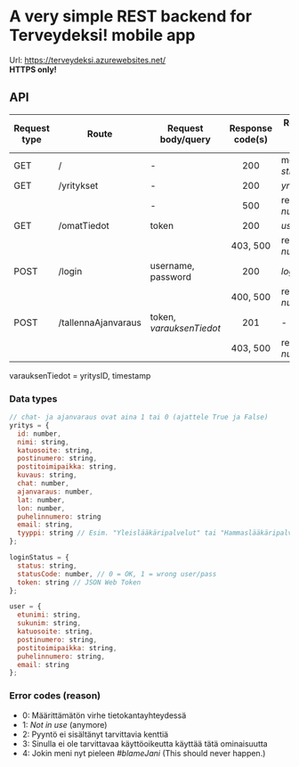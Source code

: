 # A very simple REST backend for Terveydeksi! mobile app

Url: https://terveydeksi.azurewebsites.net/  
**HTTPS only!**

## API
| Request type | Route               | Request body/query       |Response code(s)| Response body (JSON) |
|--------------|---------------------|--------------------------|:--------------:|----------------------|
| GET          | /                   | -                        | 200            | message: _string_    |
| GET          | /yritykset          | -                        | 200            | _yritys[]_           |
|              |                     | -                        | 500            | reason: _number_     |
| GET          | /omatTiedot         | token                    | 200            | _user_               |
|              |                     |                          | 403, 500       | reason: _number_     |
| POST         | /login              | username, password       | 200            | _loginStatus_        |
|              |                     |                          | 400, 500       | reason: _number_     |
| POST         | /tallennaAjanvaraus | token, _varauksenTiedot_ | 201            | -                    |
|              |                     |                          | 403, 500       | reason: _number_     |

varauksenTiedot = yritysID, timestamp

### Data types
```javascript
// chat- ja ajanvaraus ovat aina 1 tai 0 (ajattele True ja False)
yritys = {
  id: number,
  nimi: string,
  katuosoite: string,
  postinumero: string,
  postitoimipaikka: string,
  kuvaus: string,
  chat: number,
  ajanvaraus: number,
  lat: number,
  lon: number,
  puhelinnumero: string
  email: string,
  tyyppi: string // Esim. "Yleislääkäripalvelut" tai "Hammaslääkäripalvelut"
};

loginStatus = {
  status: string,
  statusCode: number, // 0 = OK, 1 = wrong user/pass
  token: string // JSON Web Token
};

user = {
  etunimi: string,
  sukunim: string,
  katuosoite: string,
  postinumero: string,
  postitoimipaikka: string,
  puhelinnumero: string,
  email: string
};
```
### Error codes (reason)
* 0: Määrittämätön virhe tietokantayhteydessä
* 1: _Not in use_ (anymore)
* 2: Pyyntö ei sisältänyt tarvittavia kenttiä
* 3: Sinulla ei ole tarvittavaa käyttöoikeutta käyttää tätä ominaisuutta
* 4: Jokin meni nyt pieleen _#blameJani_ (This should never happen.)